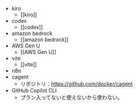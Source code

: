 - kiro
	- [[kiro]]
- codex
	- [[codex]]
- amazon bedrock
	- [[amazon bedrock]]
- AWS Gen U
	- [[AWS Gen U]]
- vite
	- [[vite]]
- n8n
- cagent
	- リポジトリ：https://github.com/docker/cagent
- GitHub Copilot CLI
	- プラン入ってないと使えないから使わない。
